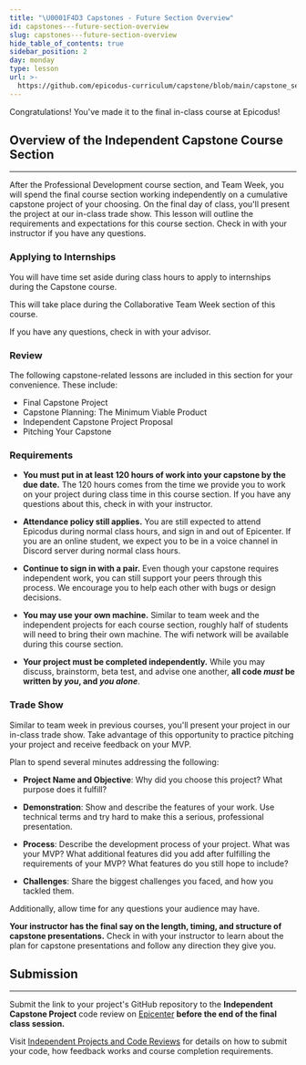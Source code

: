 ```yaml
---
title: "\U0001F4D3 Capstones - Future Section Overview"
id: capstones---future-section-overview
slug: capstones---future-section-overview
hide_table_of_contents: true
sidebar_position: 2
day: monday
type: lesson
url: >-
  https://github.com/epicodus-curriculum/capstone/blob/main/capstone_section_overview.md
---
```


Congratulations! You've made it to the final in-class course at Epicodus! 

## Overview of the Independent Capstone Course Section
---

After the Professional Development course section, and Team Week, you will spend the final course section working independently on a cumulative capstone project of your choosing. On the final day of class, you'll present the project at our in-class trade show. 
This lesson will outline the requirements and expectations for this course section. Check in with your instructor if you have any questions.
 
### Applying to Internships

You will have time set aside during class hours to apply to internships during the Capstone course. 

This will take place during the Collaborative Team Week section of this course. 

If you have any questions, check in with your advisor.

### Review

The following capstone-related lessons are included in this section for your convenience. These include:

* Final Capstone Project
* Capstone Planning: The Minimum Viable Product
* Independent Capstone Project Proposal
* Pitching Your Capstone

### Requirements

* **You must put in at least 120 hours of work into your capstone by the due date.** The 120 hours comes from the time we provide you to work on your project during class time in this course section. If you have any questions about this, check in with your instructor.

* **Attendance policy still applies.** You are still expected to attend Epicodus during normal class hours, and sign in and out of Epicenter. If you are an online student, we expect you to be in a voice channel in Discord server during normal class hours.

* **Continue to sign in with a pair.** Even though your capstone requires independent work, you can still support your peers through this process. We encourage you to help each other with bugs or design decisions. 

* **You may use your own machine.** Similar to team week and the independent projects for each course section, roughly half of  students will need to bring their own machine. The wifi network will be available during this course section. 

* **Your project must be completed independently.** While you may discuss, brainstorm, beta test, and advise one another, **all code _must_ be written by _you_, and _you alone_**. 

### Trade Show

Similar to team week in previous courses, you'll present your project in our in-class trade show. Take advantage of this opportunity to practice pitching your project and receive feedback on your MVP.

Plan to spend several minutes addressing the following:

*  **Project Name and Objective**: Why did you choose this project?  What purpose does it fulfill? 

*  **Demonstration**: Show and describe the features of your work. Use technical terms and try hard to make this a serious, professional presentation.

*  **Process**:  Describe the development process of your project. What was your MVP? What additional features did you add after fulfilling the requirements of your MVP? What features do you still hope to include? 

*  **Challenges**:  Share the biggest challenges you faced, and how you tackled them. 

Additionally, allow time for any questions your audience may have. 

**Your instructor has the final say on the length, timing, and structure of capstone presentations.** Check in with your instructor to learn about the plan for capstone presentations and follow any direction they give you.

## Submission
---

Submit the link to your project's GitHub repository to the **Independent Capstone Project**  code review on [Epicenter](https://epicenter.epicodus.com/) **before the end of the final class session.**

Visit [Independent Projects and Code Reviews](/pre-work/getting-started-at-epicodus/independent-projects-and-code-reviews) for details on how to submit your code, how feedback works and course completion requirements.


